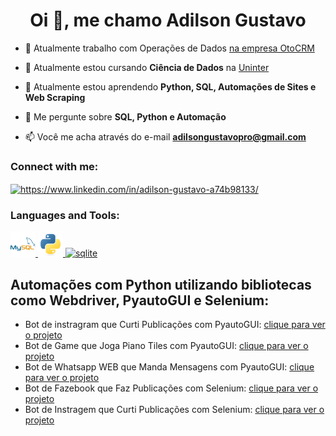 <h1 align="center">Oi 👋, me chamo Adilson Gustavo</h1>

- 🔭 Atualmente trabalho com Operações de Dados [na empresa OtoCRM](https://www.otocrm.com.br/)

- 🌱 Atualmente estou cursando **Ciência de Dados** na [Uninter](https://www.uninter.com/)

- 🌱 Atualmente estou aprendendo **Python, SQL, Automações de Sites e Web Scraping**

- 💬 Me pergunte sobre **SQL, Python e Automação**

- 📫 Você me acha através do e-mail **adilsongustavopro@gmail.com**

<h3 align="left">Connect with me:</h3>
<p align="left">
<a href="https://www.linkedin.com/in/adilson-gustavo-a74b98133/" target="blank"><img align="center" src="https://raw.githubusercontent.com/rahuldkjain/github-profile-readme-generator/master/src/images/icons/Social/linked-in-alt.svg" alt="https://www.linkedin.com/in/adilson-gustavo-a74b98133/" height="30" width="40" /></a>
</p>

<h3 align="left">Languages and Tools:</h3>
<p align="left"> <a href="https://www.mysql.com/" target="_blank" rel="noreferrer"> <img src="https://raw.githubusercontent.com/devicons/devicon/master/icons/mysql/mysql-original-wordmark.svg" alt="mysql" width="40" height="40"/> </a> <a href="https://www.python.org" target="_blank" rel="noreferrer"> <img src="https://raw.githubusercontent.com/devicons/devicon/master/icons/python/python-original.svg" alt="python" width="40" height="40"/> </a> <a href="https://www.sqlite.org/" target="_blank" rel="noreferrer"> <img src="https://www.vectorlogo.zone/logos/sqlite/sqlite-icon.svg" alt="sqlite" width="40" height="40"/> </a> </p>

## Automações com Python utilizando bibliotecas como Webdriver, PyautoGUI e Selenium:

* Bot de instragram que Curti Publicações com PyautoGUI: [clique para ver o projeto](https://github.com/adilsong3/projeto-teste-automatic/blob/main/projeto1_botcurtidas.py)
* Bot de Game que Joga Piano Tiles com PyautoGUI: [clique para ver o projeto](https://github.com/adilsong3/projeto-teste-automatic/blob/main/projeto3_piano.py)
* Bot de Whatsapp WEB que Manda Mensagens com PyautoGUI: [clique para ver o projeto](https://github.com/adilsong3/projeto-teste-automatic/blob/main/projeto4_whatsapp.py)
* Bot de Fazebook que Faz Publicações com Selenium: [clique para ver o projeto](https://github.com/adilsong3/projeto-teste-automatic/blob/main/projeto5_facebook_sel.py)
* Bot de Instragem que Curti Publicações com Selenium: [clique para ver o projeto](https://github.com/adilsong3/projeto-teste-automatic/blob/main/projeto6_botcurtidas.py)
